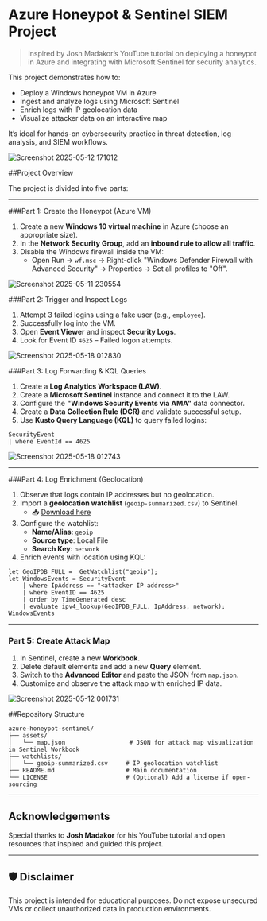 # Azure Honeypot & Sentinel SIEM Project

> Inspired by Josh Madakor’s YouTube tutorial on deploying a honeypot in Azure and integrating with Microsoft Sentinel for security analytics.

This project demonstrates how to:

- Deploy a Windows honeypot VM in Azure  
- Ingest and analyze logs using Microsoft Sentinel  
- Enrich logs with IP geolocation data  
- Visualize attacker data on an interactive map  

It’s ideal for hands-on cybersecurity practice in threat detection, log analysis, and SIEM workflows.

![Screenshot 2025-05-12 171012](https://github.com/user-attachments/assets/61766446-980a-47c3-9c2f-5a1da24ca304)


##Project Overview

The project is divided into five parts:

---

###Part 1: Create the Honeypot (Azure VM)

1. Create a new **Windows 10 virtual machine** in Azure (choose an appropriate size).  
2. In the **Network Security Group**, add an **inbound rule to allow all traffic**.  
3. Disable the Windows firewall inside the VM:  
   - Open Run → `wf.msc` → Right-click "Windows Defender Firewall with Advanced Security" → Properties → Set all profiles to "Off".

![Screenshot 2025-05-11 230554](https://github.com/user-attachments/assets/a3b219c9-d0ac-49be-b1c9-93f3b564714a)


###Part 2: Trigger and Inspect Logs

1. Attempt 3 failed logins using a fake user (e.g., `employee`).  
2. Successfully log into the VM.  
3. Open **Event Viewer** and inspect **Security Logs**.  
4. Look for Event ID `4625` – Failed logon attempts.

![Screenshot 2025-05-18 012830](https://github.com/user-attachments/assets/e1763dff-ae79-4c67-9cd6-298da3fe16d2)



###Part 3: Log Forwarding & KQL Queries

1. Create a **Log Analytics Workspace (LAW)**.  
2. Create a **Microsoft Sentinel** instance and connect it to the LAW.  
3. Configure the **"Windows Security Events via AMA"** data connector.  
4. Create a **Data Collection Rule (DCR)** and validate successful setup.  
5. Use **Kusto Query Language (KQL)** to query failed logins:

```kql
SecurityEvent
| where EventId == 4625
```
![Screenshot 2025-05-18 012743](https://github.com/user-attachments/assets/dcfb4f81-5e84-4d70-8442-4826802f04e9)

---

###Part 4: Log Enrichment (Geolocation)

1. Observe that logs contain IP addresses but no geolocation.  
2. Import a **geolocation watchlist** (`geoip-summarized.csv`) to Sentinel.  
   - 📥 [Download here](https://raw.githubusercontent.com/joshmadakor1/lognpacific-public/refs/heads/main/misc/geoip-summarized.csv)  
3. Configure the watchlist:
   - **Name/Alias**: `geoip`  
   - **Source type**: Local File  
   - **Search Key**: `network`  
4. Enrich events with location using KQL:

```kql
let GeoIPDB_FULL = _GetWatchlist("geoip");
let WindowsEvents = SecurityEvent
    | where IpAddress == "<attacker IP address>"
    | where EventID == 4625
    | order by TimeGenerated desc
    | evaluate ipv4_lookup(GeoIPDB_FULL, IpAddress, network);
WindowsEvents
```

---

### Part 5: Create Attack Map

1. In Sentinel, create a new **Workbook**.  
2. Delete default elements and add a new **Query** element.  
3. Switch to the **Advanced Editor** and paste the JSON from `map.json`.  
4. Customize and observe the attack map with enriched IP data.

![Screenshot 2025-05-12 001731](https://github.com/user-attachments/assets/f41299c9-9c16-4bb2-93f2-88eeaabb3d5f)


##Repository Structure

```
azure-honeypot-sentinel/
├── assets/
│   └── map.json                  # JSON for attack map visualization in Sentinel Workbook
├── watchlists/
│   └── geoip-summarized.csv     # IP geolocation watchlist
├── README.md                    # Main documentation
└── LICENSE                      # (Optional) Add a license if open-sourcing
```

---

## Acknowledgements

Special thanks to **Josh Madakor** for his YouTube tutorial and open resources that inspired and guided this project.

---

## 🛡 Disclaimer

This project is intended for educational purposes. Do not expose unsecured VMs or collect unauthorized data in production environments.

